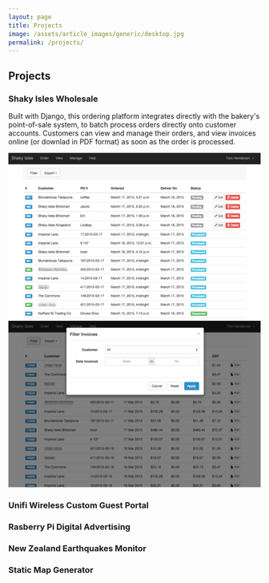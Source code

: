 ```yaml
---
layout: page
title: Projects
image: /assets/article_images/generic/desktop.jpg
permalink: /projects/
---
```


## Projects

### Shaky Isles Wholesale
<a class="icon-external-link" href="http://wholesale.shakyisles.co.nz"><i class="fa fa-external-link"></i></a>


Built with Django, this ordering platform integrates directly with the bakery's point-of-sale system, to batch process orders directly onto customer accounts. Customers can view and manage their orders, and view invoices online (or downlad in PDF format) as soon as the order is processed.

![Orders](/assets/images/projects/shaky-orders.png)
![Invoices](/assets/images/projects/shaky-invoices.png)

### Unifi Wireless Custom Guest Portal

### Rasberry Pi Digital Advertising
<a class="icon-github" href="https://github.com/tom-henderson/pi-projector"><i class="fa fa-github"></i></a>

### New Zealand Earthquakes Monitor
<a class="icon-github" href="https://github.com/tom-henderson/eqnz"><i class="fa fa-github"></i></a>

### Static Map Generator
<a class="icon-github" href="https://github.com/tom-henderson/static-map-generator"><i class="fa fa-github"></i></a>
<a class="icon-external-link" href="http://tom-henderson.github.io/static-map-generator/"><i class="fa fa-external-link"></i></a>

